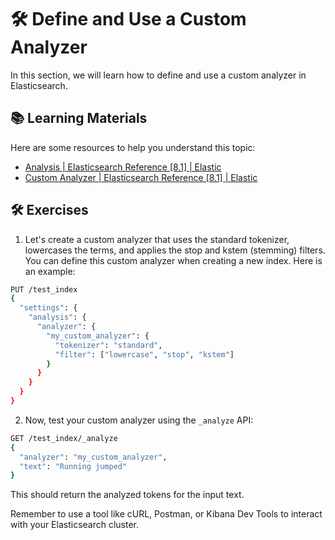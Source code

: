 # 🛠️ Define and Use a Custom Analyzer

In this section, we will learn how to define and use a custom analyzer in Elasticsearch.

## 📚 Learning Materials

Here are some resources to help you understand this topic:

- [Analysis | Elasticsearch Reference [8.1] | Elastic](https://www.elastic.co/guide/en/elasticsearch/reference/current/analysis.html)
- [Custom Analyzer | Elasticsearch Reference [8.1] | Elastic](https://www.elastic.co/guide/en/elasticsearch/reference/current/analysis-custom-analyzer.html)

## 🛠️ Exercises

1. Let's create a custom analyzer that uses the standard tokenizer, lowercases the terms, and applies the stop and kstem (stemming) filters. You can define this custom analyzer when creating a new index. Here is an example:

```bash
PUT /test_index
{
  "settings": {
    "analysis": {
      "analyzer": {
        "my_custom_analyzer": {
          "tokenizer": "standard",
          "filter": ["lowercase", "stop", "kstem"]
        }
      }
    }
  }
}
```

2. Now, test your custom analyzer using the `_analyze` API:

```bash
GET /test_index/_analyze
{
  "analyzer": "my_custom_analyzer",
  "text": "Running jumped"
}
```

This should return the analyzed tokens for the input text.

Remember to use a tool like cURL, Postman, or Kibana Dev Tools to interact with your Elasticsearch cluster.
